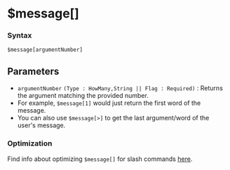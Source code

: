 # $message[]

### Syntax
```
$message[argumentNumber]
```

## Parameters 
- `argumentNumber` `(Type : HowMany,String || Flag : Required)` : Returns the argument matching the provided number.
- For example, `$message[1]` would just return the first word of the message.
- You can also use `$message[>]` to get the last argument/word of the user's message.

### Optimization
Find info about optimizing `$message[]` for slash commands [here](../guides/slashCommands.md#retrieving-value-from-options).
